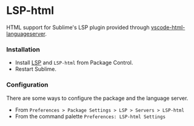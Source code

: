 # LSP-html

HTML support for Sublime's LSP plugin provided through [vscode-html-languageserver](https://github.com/vscode-langservers/vscode-html-languageserver).

### Installation

* Install [LSP](https://packagecontrol.io/packages/LSP) and `LSP-html` from Package Control.
* Restart Sublime.

### Configuration

There are some ways to configure the package and the language server.

* From `Preferences > Package Settings > LSP > Servers > LSP-html`
* From the command palette `Preferences: LSP-html Settings`

